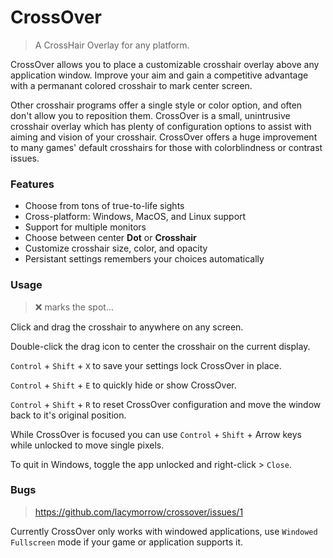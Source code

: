 # CrossOver

> A CrossHair Overlay for any platform.

CrossOver allows you to place a customizable crosshair overlay above any application window.
Improve your aim and gain a competitive advantage with a permanant colored crosshair to mark center screen.

Other crosshair programs offer a single style or color option, and often don't allow you to reposition them. CrossOver is a small, unintrusive crosshair overlay which has plenty of configuration options to assist with aiming and vision of your crosshair. CrossOver offers a huge improvement to many games' default crosshairs for those with colorblindness or contrast issues.

### Features

- Choose from tons of true-to-life sights
- Cross-platform: Windows, MacOS, and Linux support
- Support for multiple monitors
- Choose between center **Dot** or **Crosshair**
- Customize crosshair size, color, and opacity
- Persistant settings remembers your choices automatically


### Usage

> ❌ marks the spot...

Click and drag the crosshair to anywhere on any screen.

Double-click the drag icon to center the crosshair on the current display.

`Control` + `Shift` + `X` to save your settings lock CrossOver in place.

`Control` + `Shift` + `E` to quickly hide or show CrossOver.

`Control` + `Shift` + `R` to reset CrossOver configuration and move the window back to it's original position.

While CrossOver is focused you can use `Control` + `Shift` + Arrow keys while unlocked to move single pixels.

To quit in Windows, toggle the app unlocked and right-click > `Close`.


### Bugs

> https://github.com/lacymorrow/crossover/issues/1

Currently CrossOver only works with windowed applications, use `Windowed Fullscreen` mode if your game or application supports it.

